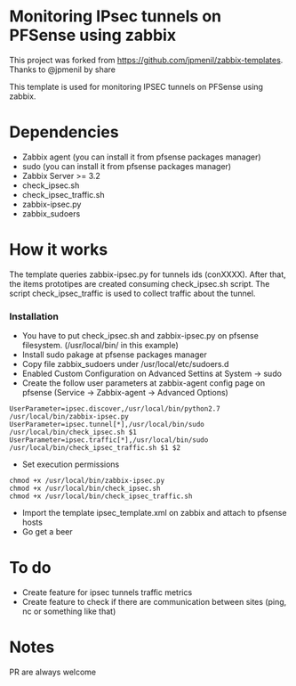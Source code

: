 # Monitoring IPsec tunnels on PFSense using zabbix

This project was forked from https://github.com/jpmenil/zabbix-templates. Thanks to @jpmenil by share 

This template is used for monitoring IPSEC tunnels on PFSense using zabbix.

# Dependencies

- Zabbix agent (you can install it from pfsense packages manager)
- sudo (you can install it from pfsense packages manager)
- Zabbix Server >= 3.2
- check_ipsec.sh
- check_ipsec_traffic.sh
- zabbix-ipsec.py
- zabbix_sudoers

# How it works

The template queries zabbix-ipsec.py for tunnels ids (conXXXX). After that, the items prototipes are created consuming check_ipsec.sh script. The script check_ipsec_traffic is used to collect traffic about the tunnel.

### Installation

- You have to put check_ipsec.sh and zabbix-ipsec.py on pfsense filesystem. (/usr/local/bin/ in this example)
- Install sudo pakage at pfsense packages manager
- Copy file zabbix_sudoers under /usr/local/etc/sudoers.d
- Enabled Custom Configuration on Advanced Settins at System -> sudo
- Create the follow user parameters at zabbix-agent config page on pfsense (Service -> Zabbix-agent -> Advanced Options)
```
UserParameter=ipsec.discover,/usr/local/bin/python2.7 /usr/local/bin/zabbix-ipsec.py
UserParameter=ipsec.tunnel[*],/usr/local/bin/sudo /usr/local/bin/check_ipsec.sh $1
UserParameter=ipsec.traffic[*],/usr/local/bin/sudo /usr/local/bin/check_ipsec_traffic.sh $1 $2
```
- Set execution permissions
```
chmod +x /usr/local/bin/zabbix-ipsec.py
chmod +x /usr/local/bin/check_ipsec.sh 
chmod +x /usr/local/bin/check_ipsec_traffic.sh 
``` 
- Import the template ipsec_template.xml on zabbix and attach to pfsense hosts
- Go get a beer

# To do

- Create feature for ipsec tunnels traffic metrics
- Create feature to check if there are communication between sites (ping, nc or something like that)

# Notes
 PR are always welcome
